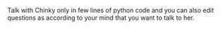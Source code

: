 Talk with Chinky only in few lines of python code and you can also edit questions as according to your mind that you want to talk to her.
